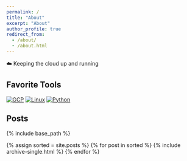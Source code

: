 ```yaml
---
permalink: /
title: "About"
excerpt: "About"
author_profile: true
redirect_from: 
  - /about/
  - /about.html
---
```


☁️ Keeping the cloud up and running

## Favorite Tools
[![GCP](https://skillicons.dev/icons?i=gcp)](https://cloud.google.com/)
[![Linux](https://skillicons.dev/icons?i=linux)](https://linux.org/)
[![Python](https://skillicons.dev/icons?i=py)](https://python.org/)

## Posts
{% include base_path %}

{% assign sorted = site.posts %}
{% for post in sorted %}
  {% include archive-single.html %}
{% endfor %}
